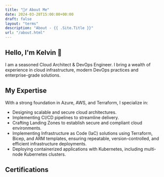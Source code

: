 ```yaml
---
title: "🙋‍♂️ About Me"
date: 2024-03-28T15:00:00+00:00
draft: false
layout: "terms"
description: "About - {{ .Site.Title }}"
url: "/about.html"
---
```


## Hello, I'm Kelvin 👋
I am a seasoned Cloud Architect & DevOps Engineer. I bring a wealth of experience in cloud infrastructure, modern DevOps practices and enterprise-grade solutions. 

## My Expertise
With a strong foundation in Azure, AWS, and Terraform, I specialize in:
  - Designing scalable and secure cloud architectures.
  - Implementing CI/CD pipelines to streamline delivery.
  - Crafting Landing Zones to establish secure and compliant cloud environments.
  - Implementing Infrastructure as Code (IaC) solutions using Terraform, Bicep, and ARM templates, ensuring repeatable, version-controlled, and efficient infrastructure deployments.
  - Deploying containerized applications with Kubernetes, including multi-node Kubernetes clusters.


## Certifications